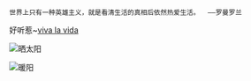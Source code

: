     世界上只有一种英雄主义，就是看清生活的真相后依然热爱生活。  ——罗曼罗兰
好听惹~[viva la vida](https://github.com/user-attachments/assets/ce50a3e5-58f9-410b-b957-a246de5c7382)

![晒太阳](https://github.com/user-attachments/assets/1c367345-e44c-41ec-970c-e17a9b753974)

![暖阳](https://github.com/user-attachments/assets/a3645112-73f2-4b93-bd08-a3e8bef0821b)

